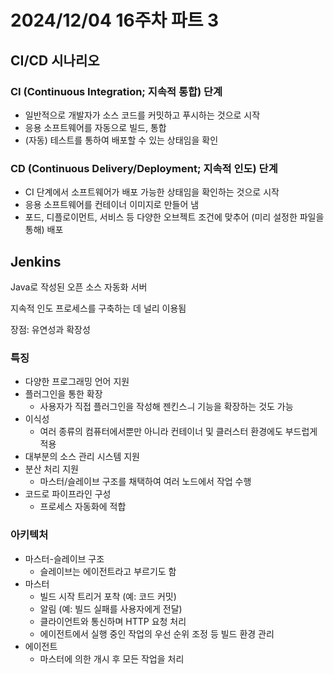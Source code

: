 # 2024/12/04 16주차 파트 3

## CI/CD 시나리오

### CI (Continuous Integration; 지속적 통합) 단계

- 일반적으로 개발자가 소스 코드를 커밋하고 푸시하는 것으로 시작
- 응용 소프트웨어를 자동으로 빌드, 통합
- (자동) 테스트를 통하여 배포할 수 있는 상태임을 확인

### CD (Continuous Delivery/Deployment; 지속적 인도) 단계

- CI 단계에서 소프트웨어가 배포 가능한 상태임을 확인하는 것으로 시작
- 응용 소프트웨어를 컨테이너 이미지로 만들어 냄
- 포드, 디플로이먼트, 서비스 등 다양한 오브젝트 조건에 맞추어 (미리 설정한 파일을 통해) 배포

## Jenkins

Java로 작성된 오픈 소스 자동화 서버

지속적 인도 프로세스를 구축하는 데 널리 이용됨

장점: 유연성과 확장성

### 특징

- 다양한 프로그래밍 언어 지원
- 플러그인을 통한 확장
  - 사용자가 직접  플러그인을 작성해 젠킨스ㅢ 기능을 확장하는 것도 가능
- 이식성
  - 여러 종류의 컴퓨터에서뿐만 아니라 컨테이너 및 클러스터 환경에도 부드럽게 적용
- 대부분의 소스 관리 시스템 지원
- 분산 처리 지원
  - 마스터/슬레이브 구조를 채택하여 여러 노드에서 작업 수행
- 코드로 파이프라인 구성
  - 프로세스 자동화에 적합

### 아키텍처

- 마스터-슬레이브 구조
  - 슬레이브는 에이전트라고 부르기도 함
- 마스터
  - 빌드 시작 트리거 포착 (예: 코드 커밋)
  - 알림 (예: 빌드 실패를 사용자에게 전달)
  - 클라이언트와 통신하며 HTTP 요청 처리
  - 에이전트에서 실행 중인 작업의 우선 순위 조정 등 빌드 환경 관리
- 에이전트
  - 마스터에 의한 개시 후 모든 작업을 처리
